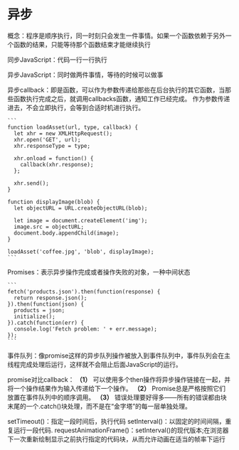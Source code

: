 # 异步

概念：程序是顺序执行，同一时刻只会发生一件事情。如果一个函数依赖于另外一个函数的结果，只能等待那个函数结束才能继续执行

同步JavaScript：代码一行一行执行

异步JavaScript：同时做两件事情，等待的时候可以做事

异步callback：即是函数，可以作为参数传递给那些在后台执行的其它函数，当那些函数执行完成之后，就调用callbacks函数，通知工作已经完成。
    作为参数传递进去，不会立即执行，会等到合适时机进行执行。

    ```
    function loadAsset(url, type, callback) {
      let xhr = new XMLHttpRequest();
      xhr.open('GET', url);
      xhr.responseType = type;

      xhr.onload = function() {
        callback(xhr.response);
      };

      xhr.send();
    }

    function displayImage(blob) {
      let objectURL = URL.createObjectURL(blob);

      let image = document.createElement('img');
      image.src = objectURL;
      document.body.appendChild(image);
    }

    loadAsset('coffee.jpg', 'blob', displayImage);
    ```

  Promises：表示异步操作完成或者操作失败的对象，一种中间状态

    ```
    fetch('products.json').then(function(response) {
      return response.json();
    }).then(function(json) {
      products = json;
      initialize();
    }).catch(function(err) {
      console.log('Fetch problem: ' + err.message);
    });
    ```

  事件队列：像promise这样的异步队列操作被放入到事件队列中，事件队列会在主线程完成处理后运行，这样就不会阻止后面JavaScript的运行。

  promise对比callback：
    **（1）** 可以使用多个then操作将异步操作链接在一起，并将一个操作结果作为输入传递给下一个操作。
    **（2）** Promise总是严格按照它们放置在事件队列中的顺序调用。
    **（3）** 错误处理要好得多——所有的错误都由块末尾的一个.catch()块处理，而不是在“金字塔”的每一层单独处理。

  setTimeout()：指定一段时间后，执行代码
  setInterval()：以固定的时间间隔，重复运行一段代码.
  requestAnimationFrame()：setInterval()的现代版本;在浏览器下一次重新绘制显示之前执行指定的代码块，从而允许动画在适当的帧率下运行